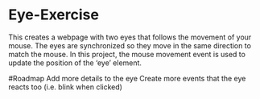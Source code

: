 # Eye-Exercise
This creates a webpage with two eyes that follows the movement of your mouse. The eyes are synchronized so they move in the same direction to match the mouse. In this project, the mouse movement event is used to update the position of the ‘eye’ element. 

#Roadmap
Add more details to the eye
Create more events that the eye reacts too (i.e. blink when clicked)

